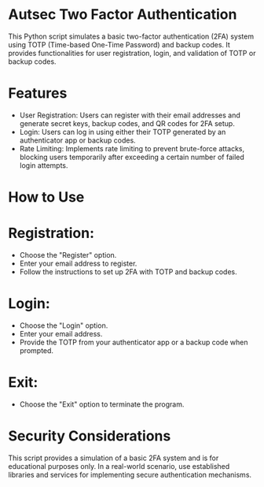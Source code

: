 # Autsec Two Factor Authentication

This Python script simulates a basic two-factor authentication (2FA) system using TOTP (Time-based One-Time Password) and backup codes. It provides functionalities for user registration, login, and validation of TOTP or backup codes.

# Features

- User Registration: Users can register with their email addresses and generate secret keys, backup codes, and QR codes for 2FA setup.
- Login: Users can log in using either their TOTP generated by an authenticator app or backup codes.
- Rate Limiting: Implements rate limiting to prevent brute-force attacks, blocking users temporarily after exceeding a certain number of failed login attempts.

# How to Use

# Registration:
- Choose the "Register" option.
- Enter your email address to register.
- Follow the instructions to set up 2FA with TOTP and backup codes.
# Login:
- Choose the "Login" option.
- Enter your email address.
- Provide the TOTP from your authenticator app or a backup code when prompted.
# Exit:
- Choose the "Exit" option to terminate the program.
# Security Considerations

This script provides a simulation of a basic 2FA system and is for educational purposes only.
In a real-world scenario, use established libraries and services for implementing secure authentication mechanisms.
